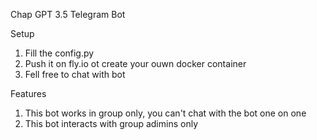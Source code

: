 Chap GPT 3.5 Telegram Bot

Setup
1. Fill the config.py
2. Push it on fly.io ot create your ouwn docker container
3. Fell free to chat with bot

Features
1. This bot works in group only, you can't chat with the bot one on one
2. This bot interacts with group adimins only